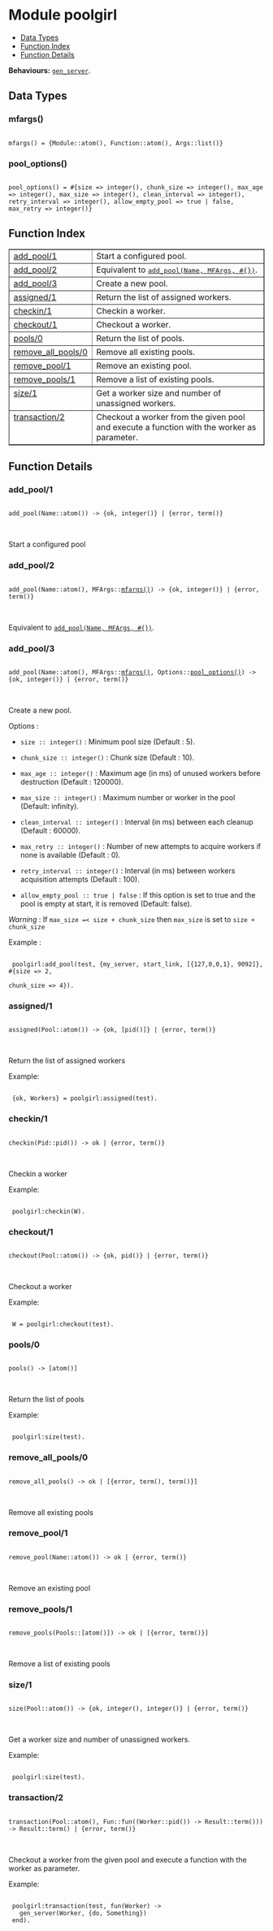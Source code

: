 

# Module poolgirl #
* [Data Types](#types)
* [Function Index](#index)
* [Function Details](#functions)

__Behaviours:__ [`gen_server`](gen_server.md).

<a name="types"></a>

## Data Types ##




### <a name="type-mfargs">mfargs()</a> ###


<pre><code>
mfargs() = {Module::atom(), Function::atom(), Args::list()}
</code></pre>




### <a name="type-pool_options">pool_options()</a> ###


<pre><code>
pool_options() = #{size =&gt; integer(), chunk_size =&gt; integer(), max_age =&gt; integer(), max_size =&gt; integer(), clean_interval =&gt; integer(), retry_interval =&gt; integer(), allow_empty_pool =&gt; true | false, max_retry =&gt; integer()}
</code></pre>

<a name="index"></a>

## Function Index ##


<table width="100%" border="1" cellspacing="0" cellpadding="2" summary="function index"><tr><td valign="top"><a href="#add_pool-1">add_pool/1</a></td><td>
Start a configured pool.</td></tr><tr><td valign="top"><a href="#add_pool-2">add_pool/2</a></td><td>Equivalent to <a href="#add_pool-3"><tt>add_pool(Name, MFArgs, #{})</tt></a>.</td></tr><tr><td valign="top"><a href="#add_pool-3">add_pool/3</a></td><td> 
Create a new pool.</td></tr><tr><td valign="top"><a href="#assigned-1">assigned/1</a></td><td> 
Return the list of assigned workers.</td></tr><tr><td valign="top"><a href="#checkin-1">checkin/1</a></td><td> 
Checkin a worker.</td></tr><tr><td valign="top"><a href="#checkout-1">checkout/1</a></td><td> 
Checkout a worker.</td></tr><tr><td valign="top"><a href="#pools-0">pools/0</a></td><td> 
Return the list of pools.</td></tr><tr><td valign="top"><a href="#remove_all_pools-0">remove_all_pools/0</a></td><td>
Remove all existing pools.</td></tr><tr><td valign="top"><a href="#remove_pool-1">remove_pool/1</a></td><td>
Remove an existing pool.</td></tr><tr><td valign="top"><a href="#remove_pools-1">remove_pools/1</a></td><td>
Remove a list of existing pools.</td></tr><tr><td valign="top"><a href="#size-1">size/1</a></td><td> 
Get a worker size and number of unassigned workers.</td></tr><tr><td valign="top"><a href="#transaction-2">transaction/2</a></td><td> 
Checkout a worker from the given pool and execute a function with the worker as parameter.</td></tr></table>


<a name="functions"></a>

## Function Details ##

<a name="add_pool-1"></a>

### add_pool/1 ###

<pre><code>
add_pool(Name::atom()) -&gt; {ok, integer()} | {error, term()}
</code></pre>
<br />

Start a configured pool

<a name="add_pool-2"></a>

### add_pool/2 ###

<pre><code>
add_pool(Name::atom(), MFArgs::<a href="#type-mfargs">mfargs()</a>) -&gt; {ok, integer()} | {error, term()}
</code></pre>
<br />

Equivalent to [`add_pool(Name, MFArgs, #{})`](#add_pool-3).

<a name="add_pool-3"></a>

### add_pool/3 ###

<pre><code>
add_pool(Name::atom(), MFArgs::<a href="#type-mfargs">mfargs()</a>, Options::<a href="#type-pool_options">pool_options()</a>) -&gt; {ok, integer()} | {error, term()}
</code></pre>
<br />


Create a new pool.

Options :

* `size :: integer()` : Minimum pool size (Default : 5).

* `chunk_size :: integer()` : Chunk size (Default : 10).

* `max_age :: integer()` : Maximum age (in ms) of unused workers before destruction (Default : 120000).

* `max_size :: integer()` : Maximum number or worker in the pool (Default: infinity).

* `clean_interval :: integer()` : Interval (in ms) between each cleanup (Default : 60000).

* `max_retry :: integer()` : Number of new attempts to acquire workers if none is available (Default : 0).

* `retry_interval :: integer()` : Interval (in ms) between workers acquisition attempts (Default : 100).

* `allow_empty_pool :: true | false` : If this option is set to true and the pool is empty at start, it is removed (Default: false).


_Warning_ : If `max_size =< size + chunk_size` then `max_size` is set to `size + chunk_size`

Example :

```

 poolgirl:add_pool(test, {my_server, start_link, [{127,0,0,1}, 9092]}, #{size => 2,
                                                                         chunk_size => 4}).
```

<a name="assigned-1"></a>

### assigned/1 ###

<pre><code>
assigned(Pool::atom()) -&gt; {ok, [pid()]} | {error, term()}
</code></pre>
<br />


Return the list of assigned workers

Example:

```

 {ok, Workers} = poolgirl:assigned(test).
```

<a name="checkin-1"></a>

### checkin/1 ###

<pre><code>
checkin(Pid::pid()) -&gt; ok | {error, term()}
</code></pre>
<br />


Checkin a worker

Example:

```

 poolgirl:checkin(W).
```

<a name="checkout-1"></a>

### checkout/1 ###

<pre><code>
checkout(Pool::atom()) -&gt; {ok, pid()} | {error, term()}
</code></pre>
<br />


Checkout a worker

Example:

```

 W = poolgirl:checkout(test).
```

<a name="pools-0"></a>

### pools/0 ###

<pre><code>
pools() -&gt; [atom()]
</code></pre>
<br />


Return the list of pools

Example:

```

 poolgirl:size(test).
```

<a name="remove_all_pools-0"></a>

### remove_all_pools/0 ###

<pre><code>
remove_all_pools() -&gt; ok | [{error, term(), term()}]
</code></pre>
<br />

Remove all existing pools

<a name="remove_pool-1"></a>

### remove_pool/1 ###

<pre><code>
remove_pool(Name::atom()) -&gt; ok | {error, term()}
</code></pre>
<br />

Remove an existing pool

<a name="remove_pools-1"></a>

### remove_pools/1 ###

<pre><code>
remove_pools(Pools::[atom()]) -&gt; ok | [{error, term()}]
</code></pre>
<br />

Remove a list of existing pools

<a name="size-1"></a>

### size/1 ###

<pre><code>
size(Pool::atom()) -&gt; {ok, integer(), integer()} | {error, term()}
</code></pre>
<br />


Get a worker size and number of unassigned workers.

Example:

```

 poolgirl:size(test).
```

<a name="transaction-2"></a>

### transaction/2 ###

<pre><code>
transaction(Pool::atom(), Fun::fun((Worker::pid()) -&gt; Result::term())) -&gt; Result::term() | {error, term()}
</code></pre>
<br />


Checkout a worker from the given pool and execute a function with the worker as parameter.

Example:

```

 poolgirl:transaction(test, fun(Worker) ->
   gen_server(Worker, {do, Something})
 end).
```

